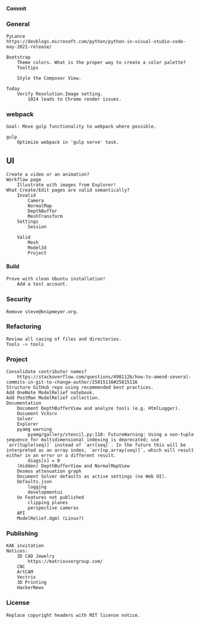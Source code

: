 #### Commit     
### General   
    PyLance
    https://devblogs.microsoft.com/python/python-in-visual-studio-code-may-2021-release/

    Bootstrap
        Theme colors. What is the proper way to create a color palette?
        Tooltips

        Style the Composer View.

    Today   
        Verify Resolution.Image setting.
            1024 leads to Chrome render issues.
### webpack
    Goal: Move gulp functionality to webpack where possible.
    
    gulp
        Optimize webpack in 'gulp serve' task.
 ## UI
    Create a video or an animation?
    Workflow page
        Illustrate with images from Explorer!
    What Create/Edit pages are valid semantically?
        Invalid
            Camera
            NormalMap
            DepthBuffer
            MeshTransform
        Settings
            Session

        Valid
            Mesh
            Model3d
            Project
#### Build
    Prove with clean Ubuntu installation!
        Add a test account.
### Security
    Remove steve@knipmeyer.org.
### Refactoring
    Review all casing of files and directories.
    Tools -> tools
### Project
    Consolidate contributor names?
        https://stackoverflow.com/questions/4981126/how-to-amend-several-commits-in-git-to-change-author/25815116#25815116
    Structure GitHub repo using recommended best practices.
    Add OneNote ModelRelief notebook.
    Add PostMan ModelRelief collection.
    Documentation
        Document DepthBufferView and analyze tools (e.g. HtmlLogger).
        Document VcXsrv
        Solver
        Explorer
        pyamg warning
            pyamg/gallery/stencil.py:110: FutureWarning: Using a non-tuple sequence for multidimensional indexing is deprecated; use `arr[tuple(seq)]` instead of `arr[seq]`. In the future this will be interpreted as an array index, `arr[np.array(seq)]`, which will result either in an error or a different result.
            diags[s] = 0
        (Hidden) DepthBufferView and NormalMapView
        Desmos attenuation graph
        Document Solver defaults as active settings (no Web UI).
        Defaults.json
            logging
            developmentui
        Ux Features not published
            clipping planes
            perspective cameras
        API
        ModelRelief.dgml (Linux?)
### Publishing
    KAK invitation
    Notices:
        3D CAD Jewelry
            https://matrixusergroup.com/
        CNC
        ArtCAM
        Vectrix
        3D Printing
        HackerNews
### License
    Replace copyright headers with MIT license notice.
